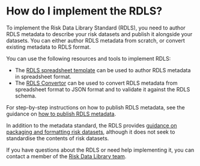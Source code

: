# How do I implement the RDLS?

To implement the Risk Data Library Standard (RDLS), you need to author RDLS metadata to describe your risk datasets and publish it alongside your datasets. You can either author RDLS metadata from scratch, or convert existing metadata to RDLS format.

You can use the following resources and tools to implement RDLS:

- The [RDLS spreadsheet template](https://github.com/GFDRR/rdls-spreadsheet-template/) can be used to author RDLS metadata in spreadsheet format.
- The [RDLS Convertor](http://metadata.riskdatalibrary.org) can be used to convert RDLS metadata from spreadsheet format to JSON format and to validate it against the RDLS schema.

For step-by-step instructions on how to publish RDLS metadata, see the guidance on [how to publish RDLS metadata](../guides/metadata.md).

In addition to the metadata standard, the RDLS provides [guidance on packaging and formatting risk datasets](../guides/datasets/index.md), although it does not seek to standardise the contents of risk datasets.

If you have questions about the RDLS or need help implementing it, you can contact a member of the [Risk Data Library team](../about/contacts.md#contacts).
